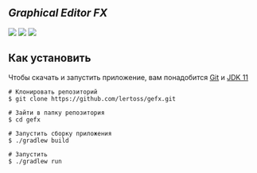 ## *Graphical Editor FX*
![](https://img.shields.io/github/last-commit/lertoss/gefx)
![](https://img.shields.io/github/license/lertoss/gefx)
![](https://img.shields.io/github/repo-size/lertoss/gefx)

## Как установить
Чтобы скачать и запустить приложение, вам понадобится [Git](https://git-scm.com) и [JDK 11](https://www.oracle.com/technetwork/java/javase/downloads/jdk11-downloads-5066655.html)

```
# Клонировать репозиторий
$ git clone https://github.com/lertoss/gefx.git

# Зайти в папку репозитория
$ cd gefx

# Запустить сборку приложения
$ ./gradlew build

# Запустить
$ ./gradlew run
```